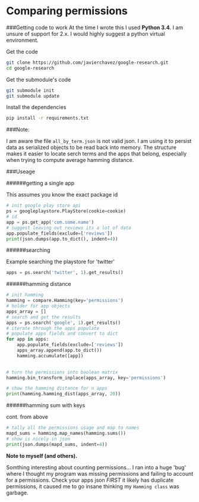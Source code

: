 # Comparing permissions #


###Getting code to work
At the time I wrote this I used **Python 3.4**. I am unsure of support
for 2.x. I would highly suggest a python virtual environment.

Get the code
```bash
git clone https://github.com/javierchavez/google-research.git
cd google-research
```

Get the submodule's code
```bash
git submodule init
git submodule update
```

Install the dependencies
```bash
pip install -r requirements.txt
```


###Note:

I am aware the file `all_by_term.json` is not valid json. I am using it to
persist data as serialized objects to be read back into memory. The structure makes it
easier to locate serch terms and the apps that belong, especially when
trying to compute average hamming distance.

###Useage

######getting a single app

This assumes you know the exact package id
```python
# init google play store api
ps = googleplaystore.PlayStore(cookie=cookie)
# id
app = ps.get_app('com.some.name')
# suggest leaving out reviews its a lot of data
app.populate_fields(exclude=['reviews'])
print(json.dumps(app.to_dict(), indent=4))
```

######searching

Example searching the playstore for 'twitter'
```python
apps = ps.search('twitter', 1).get_results()
```

######hamming distance

```python
# init hamming 
hamming = compare.Hamming(key='permissions')
# holder for app objects
apps_array = []
# search and get the results
apps = ps.search('google', 1).get_results()
# iterate through the apps populate
# populate apps fields and convert to dict
for app in apps:
    app.populate_fields(exclude=['reviews'])
    apps_array.append(app.to_dict())
    hamming.accumulate([app])

    
# turn the permissions into boolean matrix 
hamming.bin_transform_inplace(apps_array, key='permissions')

# show the hamming distance for n apps
print(hamming.hamming_dist(apps_array, 20))
```

######hamming sum with keys

cont. from above

```python
# tally all the permissions usage and map to names
mapd_sums = hamming.map_names(hamming.sums())
# show is nicely in json
print(json.dumps(mapd_sums, indent=4))
```

**Note to myself (and others).**

Somthing interesting about counting permissions... I ran into a huge 'bug'
where I thought my program was missing permissions and failing to
account for a permissions. Check your apps json *FIRST* it likely has duplicate permissions, it caused me to go
insane thinking my `Hamming class` was garbage.
